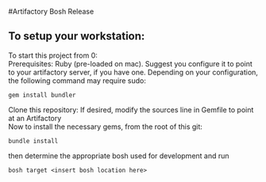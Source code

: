 #Artifactory Bosh Release
## To setup your workstation:
To start this project from 0:  
Prerequisites:  Ruby  (pre-loaded on mac).  Suggest you configure it to point to your artifactory server, if you have one.
Depending on your configuration, the following command may require sudo:
```
gem install bundler
```
Clone this repository: If desired, modify the sources line in Gemfile to point at an Artifactory  
Now to install the necessary gems, from the root of this git:
```
bundle install
```
then determine the appropriate bosh used for development and run
```
bosh target <insert bosh location here>
```
